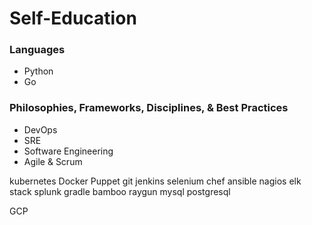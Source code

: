 # Self-Education

<h3>Languages</h3>
<ul>
 <li>Python</li>
 <li>Go</li>
</ul>

<h3>Philosophies, Frameworks, Disciplines, & Best Practices</h3>
<ul>
 <li>DevOps</li>
 <li>SRE</li>
 <li>Software Engineering</li>
 <li>Agile & Scrum</li>
</ul>

kubernetes
Docker
Puppet
git
jenkins
selenium
chef
ansible
nagios
elk stack
splunk
gradle
bamboo
raygun
mysql 
postgresql

GCP
